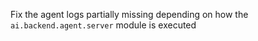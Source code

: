 Fix the agent logs partially missing depending on how the `ai.backend.agent.server` module is executed
